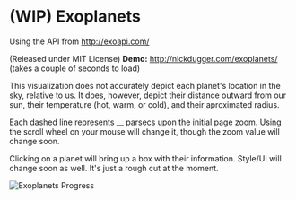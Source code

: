 (WIP) Exoplanets
==========

Using the API from http://exoapi.com/

(Released under MIT License) **Demo:** http://nickdugger.com/exoplanets/ (takes a couple of seconds to load)

This visualization does not accurately depict each planet's location in the sky, relative to us. It does, however, depict their distance outward from our sun, their temperature (hot, warm, or cold), and their aproximated radius.

Each dashed line represents __ parsecs upon the initial page zoom. Using the scroll wheel on your mouse will change it, though the zoom value will change soon.

Clicking on a planet will bring up a box with their information. Style/UI will change soon as well. It's just a rough cut at the moment.

![Exoplanets Progress](https://hostr.co/file/O9RdfEoORd6z/exoplanets_new.png)
